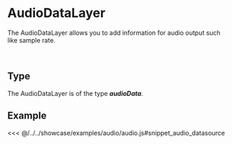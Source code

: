 # AudioDataLayer

The AudioDataLayer allows you to add information for audio output such like sample rate.

<br/>
<DocumentationLoad path="/guide/api/AudioDataLayer.html"/>

## Type

The AudioDataLayer is of the type ***audioData***.

## Example

<<< @/../../showcase/examples/audio/audio.js#snippet_audio_datasource
